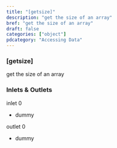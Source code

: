 ```yaml
---
title: "[getsize]"
description: "get the size of an array"
bref: "get the size of an array"
draft: false
categories: ["object"]
pdcategory: "Accessing Data"
---
```


### [getsize]

get the size of an array

### Inlets & Outlets

inlet 0

 - dummy

outlet 0

 - dummy
 
